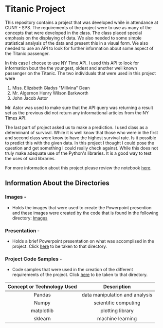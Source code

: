 # Titanic Project

This repository contains a project that was developed while in attendance at CUNY - SPS.  The requirements of the project were to use as many of the concepts that were developed in the class.  The class placed special emphasis on the displaying of data.  We also needed to some simple statistical analysis of the data and present this in a visual form.  We also needed to use an API to look for further information about some aspect of the Titanic passenger.

In this case I choose to use NY Time API.  I used this API to look for information bout the the youngest, oldest and another well known passenger on the Titanic.  The two individuals that were used in this project were
1) Miss. Elizabeth Gladys "Millvina" Dean
2) Mr. Algernon Henry Wilson Barkworth
3) John Jacob Astor

Mr. Astor was used to make sure that the API query was returning a result set as the previous did not return any informational articles from the NY Times API. 

The last part of project asked us to make a prediction.  I used class as a determinant of survival.  While it is well know that those who were in the first and second class were know to have the highest survival rate.  Is it possible to predict this with the given data.  In this project I thought I could pose the question and get something I could really check against.  While this does not truly make adequate use of the Python's libraries.  It is a good way to test the uses of said libraries.

For more information about this project please review the notebook [here](https://github.com/HeinoPortfolio/Python/blob/master/Titanic%20Project/Titanic%20Final%20Project.ipynb).

## Information About the Directories

### Images - 
* Holds the images that were used to create the Powerpoint presention and these images were created by the code that is found in the following directory: [Images](https://github.com/HeinoPortfolio/Python/tree/master/Titanic%20Project/Images)

### Presentation - 
*  Holds a brief Powerpoint presentation on what was accomplised in the project.  Click [here](https://github.com/HeinoPortfolio/Python/tree/master/Titanic%20Project/Presentation) to be taken to that directory.

### Project Code Samples -
* Code samples that were used in the creation of the different requirements of the project.  Click [here](https://github.com/HeinoPortfolio/Python/tree/master/Titanic%20Project/Project%20Code%20Samples) to be taken to that directory.



 **Concept or Technology Used**|**Description**
:-----:|:-----:
Pandas |data manipulation and analysis
Numpy |  scientific computing
matplotlib |  plotting library
sklearn | machine learning

